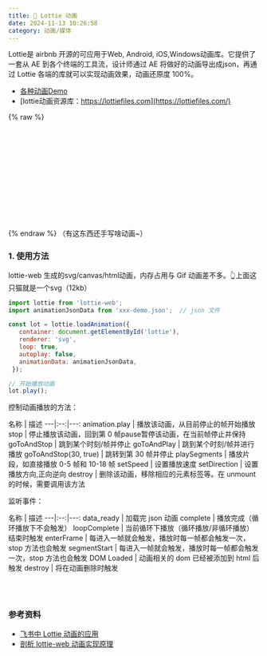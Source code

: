 ```yaml
---
title: 🤔 Lottie 动画
date: 2024-11-13 10:26:58
category: 动画/媒体
---
```

Lottie是 airbnb 开源的可应用于Web, Android, iOS,Windows动画库。它提供了一套从 AE 到各个终端的工具流，设计师通过 AE 将做好的动画导出成json，再通过 Lottie 各端的库就可以实现动画效果，动画还原度 100%。

- [各种动画Demo](https://codepen.io/collection/nVYWZR/)
- [lottie动画资源库：https://lottiefiles.com](https://lottiefiles.com/)


{% raw %}
<div id="lottie" style="display: block; width: 200px; height: 200px"></div>
<script src="https://unpkg.com/lottie-web@5.12.2/build/player/lottie.min.js"></script>
<script>
lottie.loadAnimation({
   container: document.getElementById('lottie'), 
   renderer: 'svg',
   loop: true,
   autoplay: false,
   animationData:  {
  "v": "5.8.1",
  "fr": 60,
  "ip": 0,
  "op": 65,
  "w": 400,
  "h": 400,
  "nm": "Comp 1",
  "ddd": 0,
  "assets": [

  ],
  "layers": [
    {
      "ddd": 0,
      "ind": 1,
      "ty": 4,
      "nm": "Lapa",
      "sr": 1,
      "ks": {
        "o": {
          "a": 0,
          "k": 100,
          "ix": 11
        },
        "r": {
          "a": 1,
          "k": [
            {
              "i": {
                "x": [
                  0.34
                ],
                "y": [
                  1
                ]
              },
              "o": {
                "x": [
                  0.66
                ],
                "y": [
                  0
                ]
              },
              "t": 7,
              "s": [
                49
              ]
            },
            {
              "t": 53,
              "s": [
                -39
              ]
            }
          ],
          "ix": 10
        },
        "p": {
          "a": 1,
          "k": [
            {
              "i": {
                "x": 0.34,
                "y": 1
              },
              "o": {
                "x": 0.66,
                "y": 0
              },
              "t": 5,
              "s": [
                168.5,
                250,
                0
              ],
              "to": [
                -5.417,
                0,
                0
              ],
              "ti": [
                0,
                0,
                0
              ]
            },
            {
              "i": {
                "x": 0.34,
                "y": 1
              },
              "o": {
                "x": 0.66,
                "y": 0
              },
              "t": 31,
              "s": [
                136,
                250,
                0
              ],
              "to": [
                0,
                0,
                0
              ],
              "ti": [
                -5.417,
                0,
                0
              ]
            },
            {
              "t": 58,
              "s": [
                180.5,
                250,
                0
              ]
            }
          ],
          "ix": 2,
          "l": 2
        },
        "a": {
          "a": 0,
          "k": [
            -66.5,
            50,
            0
          ],
          "ix": 1,
          "l": 2
        },
        "s": {
          "a": 0,
          "k": [
            100,
            100,
            100
          ],
          "ix": 6,
          "l": 2
        }
      },
      "ao": 0,
      "shapes": [
        {
          "ty": "gr",
          "it": [
            {
              "ind": 0,
              "ty": "sh",
              "ix": 1,
              "ks": {
                "a": 0,
                "k": {
                  "i": [
                    [
                      0,
                      0
                    ],
                    [
                      -1,
                      -16
                    ],
                    [
                      -4.5,
                      -3
                    ],
                    [
                      -8,
                      6.5
                    ],
                    [
                      0,
                      0
                    ]
                  ],
                  "o": [
                    [
                      0,
                      0
                    ],
                    [
                      1,
                      16
                    ],
                    [
                      4.5,
                      3
                    ],
                    [
                      7.703,
                      -6.258
                    ],
                    [
                      0,
                      0
                    ]
                  ],
                  "v": [
                    [
                      -68,
                      40
                    ],
                    [
                      -114.5,
                      41
                    ],
                    [
                      -109,
                      55.75
                    ],
                    [
                      -91.5,
                      51
                    ],
                    [
                      -70.5,
                      62.5
                    ]
                  ],
                  "c": true
                },
                "ix": 2
              },
              "nm": "Path 1",
              "mn": "ADBE Vector Shape - Group",
              "hd": false
            },
            {
              "ty": "fl",
              "c": {
                "a": 0,
                "k": [
                  0,
                  0,
                  0,
                  1
                ],
                "ix": 4
              },
              "o": {
                "a": 0,
                "k": 100,
                "ix": 5
              },
              "r": 1,
              "bm": 0,
              "nm": "Fill 1",
              "mn": "ADBE Vector Graphic - Fill",
              "hd": false
            },
            {
              "ty": "tr",
              "p": {
                "a": 0,
                "k": [
                  -68,
                  39.5
                ],
                "ix": 2
              },
              "a": {
                "a": 0,
                "k": [
                  -68,
                  39.5
                ],
                "ix": 1
              },
              "s": {
                "a": 0,
                "k": [
                  100,
                  100
                ],
                "ix": 3
              },
              "r": {
                "a": 0,
                "k": 0,
                "ix": 6
              },
              "o": {
                "a": 0,
                "k": 100,
                "ix": 7
              },
              "sk": {
                "a": 0,
                "k": 0,
                "ix": 4
              },
              "sa": {
                "a": 0,
                "k": 0,
                "ix": 5
              },
              "nm": "Transform"
            }
          ],
          "nm": "Shape 1",
          "np": 3,
          "cix": 2,
          "bm": 0,
          "ix": 1,
          "mn": "ADBE Vector Group",
          "hd": false
        }
      ],
      "ip": 0,
      "op": 65,
      "st": 0,
      "bm": 0
    },
    {
      "ddd": 0,
      "ind": 2,
      "ty": 4,
      "nm": "tale",
      "sr": 1,
      "ks": {
        "o": {
          "a": 0,
          "k": 100,
          "ix": 11
        },
        "r": {
          "a": 0,
          "k": 0,
          "ix": 10
        },
        "p": {
          "a": 0,
          "k": [
            232.625,
            200.5,
            0
          ],
          "ix": 2,
          "l": 2
        },
        "a": {
          "a": 0,
          "k": [
            0,
            0,
            0
          ],
          "ix": 1,
          "l": 2
        },
        "s": {
          "a": 0,
          "k": [
            106.374,
            101.081,
            100
          ],
          "ix": 6,
          "l": 2
        }
      },
      "ao": 0,
      "shapes": [
        {
          "ty": "gr",
          "it": [
            {
              "ind": 0,
              "ty": "sh",
              "ix": 1,
              "ks": {
                "a": 1,
                "k": [
                  {
                    "i": {
                      "x": 0.29,
                      "y": 1
                    },
                    "o": {
                      "x": 0.71,
                      "y": 0
                    },
                    "t": 0,
                    "s": [
                      {
                        "i": [
                          [
                            0,
                            0
                          ],
                          [
                            20.5,
                            -43.5
                          ],
                          [
                            8.5,
                            0
                          ]
                        ],
                        "o": [
                          [
                            0,
                            0
                          ],
                          [
                            -20.5,
                            43.5
                          ],
                          [
                            -8.5,
                            0
                          ]
                        ],
                        "v": [
                          [
                            127.5,
                            15
                          ],
                          [
                            84.5,
                            60.5
                          ],
                          [
                            20.5,
                            92.5
                          ]
                        ],
                        "c": false
                      }
                    ]
                  },
                  {
                    "i": {
                      "x": 0.29,
                      "y": 1
                    },
                    "o": {
                      "x": 0.71,
                      "y": 0
                    },
                    "t": 4,
                    "s": [
                      {
                        "i": [
                          [
                            0,
                            0
                          ],
                          [
                            14.52,
                            -15.566
                          ],
                          [
                            8.5,
                            0
                          ]
                        ],
                        "o": [
                          [
                            0,
                            0
                          ],
                          [
                            -27.75,
                            29.75
                          ],
                          [
                            -8.5,
                            0
                          ]
                        ],
                        "v": [
                          [
                            124.75,
                            33.5
                          ],
                          [
                            107,
                            68.75
                          ],
                          [
                            20.5,
                            92.5
                          ]
                        ],
                        "c": false
                      }
                    ]
                  },
                  {
                    "i": {
                      "x": 0.29,
                      "y": 1
                    },
                    "o": {
                      "x": 0.71,
                      "y": 0
                    },
                    "t": 13,
                    "s": [
                      {
                        "i": [
                          [
                            0,
                            0
                          ],
                          [
                            29.5,
                            -4.25
                          ],
                          [
                            8.5,
                            0
                          ]
                        ],
                        "o": [
                          [
                            0,
                            0
                          ],
                          [
                            -40.267,
                            5.801
                          ],
                          [
                            -8.5,
                            0
                          ]
                        ],
                        "v": [
                          [
                            130,
                            75
                          ],
                          [
                            100.5,
                            91.75
                          ],
                          [
                            20.5,
                            92.5
                          ]
                        ],
                        "c": false
                      }
                    ]
                  },
                  {
                    "i": {
                      "x": 0.29,
                      "y": 1
                    },
                    "o": {
                      "x": 0.71,
                      "y": 0
                    },
                    "t": 19,
                    "s": [
                      {
                        "i": [
                          [
                            0,
                            0
                          ],
                          [
                            29.805,
                            0
                          ],
                          [
                            8.5,
                            0
                          ]
                        ],
                        "o": [
                          [
                            0,
                            0
                          ],
                          [
                            -37.25,
                            0
                          ],
                          [
                            -8.5,
                            0
                          ]
                        ],
                        "v": [
                          [
                            145.75,
                            92.5
                          ],
                          [
                            97.25,
                            92.75
                          ],
                          [
                            20.5,
                            92.5
                          ]
                        ],
                        "c": false
                      }
                    ]
                  },
                  {
                    "i": {
                      "x": 0.29,
                      "y": 1
                    },
                    "o": {
                      "x": 0.167,
                      "y": 0
                    },
                    "t": 38,
                    "s": [
                      {
                        "i": [
                          [
                            0,
                            0
                          ],
                          [
                            29.5,
                            -4.25
                          ],
                          [
                            8.5,
                            0
                          ]
                        ],
                        "o": [
                          [
                            0,
                            0
                          ],
                          [
                            -40.267,
                            5.801
                          ],
                          [
                            -8.5,
                            0
                          ]
                        ],
                        "v": [
                          [
                            130,
                            75
                          ],
                          [
                            100.5,
                            91.75
                          ],
                          [
                            20.5,
                            92.5
                          ]
                        ],
                        "c": false
                      }
                    ]
                  },
                  {
                    "i": {
                      "x": 0.29,
                      "y": 1
                    },
                    "o": {
                      "x": 0.167,
                      "y": 0
                    },
                    "t": 50,
                    "s": [
                      {
                        "i": [
                          [
                            0,
                            0
                          ],
                          [
                            29.805,
                            0
                          ],
                          [
                            8.5,
                            0
                          ]
                        ],
                        "o": [
                          [
                            0,
                            0
                          ],
                          [
                            -37.25,
                            0
                          ],
                          [
                            -8.5,
                            0
                          ]
                        ],
                        "v": [
                          [
                            145.75,
                            92.5
                          ],
                          [
                            97.25,
                            92.75
                          ],
                          [
                            20.5,
                            92.5
                          ]
                        ],
                        "c": false
                      }
                    ]
                  },
                  {
                    "t": 62,
                    "s": [
                      {
                        "i": [
                          [
                            0,
                            0
                          ],
                          [
                            20.5,
                            -43.5
                          ],
                          [
                            8.5,
                            0
                          ]
                        ],
                        "o": [
                          [
                            0,
                            0
                          ],
                          [
                            -20.5,
                            43.5
                          ],
                          [
                            -8.5,
                            0
                          ]
                        ],
                        "v": [
                          [
                            127.5,
                            15
                          ],
                          [
                            84.5,
                            60.5
                          ],
                          [
                            20.5,
                            92.5
                          ]
                        ],
                        "c": false
                      }
                    ]
                  }
                ],
                "ix": 2,
                "x": "var $bm_rt;$bm_rt = content('Shape 1').content('Path 1').path;"
              },
              "nm": "Path 1",
              "mn": "ADBE Vector Shape - Group",
              "hd": false
            },
            {
              "ty": "st",
              "c": {
                "a": 0,
                "k": [
                  0,
                  0,
                  0,
                  1
                ],
                "ix": 3
              },
              "o": {
                "a": 0,
                "k": 100,
                "ix": 4
              },
              "w": {
                "a": 0,
                "k": 20,
                "ix": 5
              },
              "lc": 2,
              "lj": 1,
              "ml": 4,
              "bm": 0,
              "nm": "Stroke 1",
              "mn": "ADBE Vector Graphic - Stroke",
              "hd": false
            },
            {
              "ty": "tr",
              "p": {
                "a": 0,
                "k": [
                  0,
                  -0.124
                ],
                "ix": 2
              },
              "a": {
                "a": 0,
                "k": [
                  0,
                  0
                ],
                "ix": 1
              },
              "s": {
                "a": 0,
                "k": [
                  100,
                  100
                ],
                "ix": 3
              },
              "r": {
                "a": 0,
                "k": 0,
                "ix": 6
              },
              "o": {
                "a": 0,
                "k": 100,
                "ix": 7
              },
              "sk": {
                "a": 0,
                "k": 0,
                "ix": 4
              },
              "sa": {
                "a": 0,
                "k": 0,
                "ix": 5
              },
              "nm": "Transform"
            }
          ],
          "nm": "Shape 1",
          "np": 3,
          "cix": 2,
          "bm": 0,
          "ix": 1,
          "mn": "ADBE Vector Group",
          "hd": false
        }
      ],
      "ip": 0,
      "op": 65,
      "st": 0,
      "bm": 0
    },
    {
      "ddd": 0,
      "ind": 3,
      "ty": 4,
      "nm": "eye 2",
      "sr": 1,
      "ks": {
        "o": {
          "a": 0,
          "k": 100,
          "ix": 11
        },
        "r": {
          "a": 0,
          "k": 0,
          "ix": 10
        },
        "p": {
          "a": 0,
          "k": [
            144,
            135.75,
            0
          ],
          "ix": 2,
          "l": 2
        },
        "a": {
          "a": 0,
          "k": [
            -1.375,
            -47.25,
            0
          ],
          "ix": 1,
          "l": 2
        },
        "s": {
          "a": 0,
          "k": [
            100,
            100,
            100
          ],
          "ix": 6,
          "l": 2
        }
      },
      "ao": 0,
      "shapes": [
        {
          "ty": "gr",
          "it": [
            {
              "d": 1,
              "ty": "el",
              "s": {
                "a": 0,
                "k": [
                  11.875,
                  16.5
                ],
                "ix": 2
              },
              "p": {
                "a": 0,
                "k": [
                  0,
                  0
                ],
                "ix": 3
              },
              "nm": "Ellipse Path 1",
              "mn": "ADBE Vector Shape - Ellipse",
              "hd": false
            },
            {
              "ty": "fl",
              "c": {
                "a": 0,
                "k": [
                  0,
                  0,
                  0,
                  1
                ],
                "ix": 4
              },
              "o": {
                "a": 0,
                "k": 100,
                "ix": 5
              },
              "r": 1,
              "bm": 0,
              "nm": "Fill 1",
              "mn": "ADBE Vector Graphic - Fill",
              "hd": false
            },
            {
              "ty": "tr",
              "p": {
                "a": 0,
                "k": [
                  -0.812,
                  -25.125
                ],
                "ix": 2
              },
              "a": {
                "a": 0,
                "k": [
                  0,
                  0
                ],
                "ix": 1
              },
              "s": {
                "a": 0,
                "k": [
                  100,
                  100
                ],
                "ix": 3
              },
              "r": {
                "a": 0,
                "k": 0,
                "ix": 6
              },
              "o": {
                "a": 0,
                "k": 100,
                "ix": 7
              },
              "sk": {
                "a": 0,
                "k": 0,
                "ix": 4
              },
              "sa": {
                "a": 0,
                "k": 0,
                "ix": 5
              },
              "nm": "Transform"
            }
          ],
          "nm": "Ellipse 1",
          "np": 3,
          "cix": 2,
          "bm": 0,
          "ix": 1,
          "mn": "ADBE Vector Group",
          "hd": false
        },
        {
          "ty": "gr",
          "it": [
            {
              "d": 1,
              "ty": "el",
              "s": {
                "a": 0,
                "k": [
                  43.25,
                  17.125
                ],
                "ix": 2
              },
              "p": {
                "a": 0,
                "k": [
                  0,
                  0
                ],
                "ix": 3
              },
              "nm": "Ellipse Path 1",
              "mn": "ADBE Vector Shape - Ellipse",
              "hd": false
            },
            {
              "ty": "fl",
              "c": {
                "a": 0,
                "k": [
                  0,
                  0,
                  0,
                  1
                ],
                "ix": 4
              },
              "o": {
                "a": 0,
                "k": 100,
                "ix": 5
              },
              "r": 1,
              "bm": 0,
              "nm": "Fill 1",
              "mn": "ADBE Vector Graphic - Fill",
              "hd": false
            },
            {
              "ty": "tr",
              "p": {
                "a": 0,
                "k": [
                  -1.375,
                  -42.688
                ],
                "ix": 2
              },
              "a": {
                "a": 0,
                "k": [
                  0,
                  -8
                ],
                "ix": 1
              },
              "s": {
                "a": 1,
                "k": [
                  {
                    "i": {
                      "x": [
                        0.22,
                        0.22
                      ],
                      "y": [
                        1,
                        1
                      ]
                    },
                    "o": {
                      "x": [
                        0.78,
                        0.78
                      ],
                      "y": [
                        0,
                        0
                      ]
                    },
                    "t": 0,
                    "s": [
                      100,
                      100
                    ]
                  },
                  {
                    "i": {
                      "x": [
                        0.22,
                        0.22
                      ],
                      "y": [
                        1,
                        1
                      ]
                    },
                    "o": {
                      "x": [
                        0.78,
                        0.78
                      ],
                      "y": [
                        0,
                        0
                      ]
                    },
                    "t": 14,
                    "s": [
                      100,
                      200
                    ]
                  },
                  {
                    "t": 26,
                    "s": [
                      100,
                      100
                    ]
                  }
                ],
                "ix": 3
              },
              "r": {
                "a": 0,
                "k": 0,
                "ix": 6
              },
              "o": {
                "a": 0,
                "k": 100,
                "ix": 7
              },
              "sk": {
                "a": 0,
                "k": 0,
                "ix": 4
              },
              "sa": {
                "a": 0,
                "k": 0,
                "ix": 5
              },
              "nm": "Transform"
            }
          ],
          "nm": "Ellipse 3",
          "np": 3,
          "cix": 2,
          "bm": 0,
          "ix": 2,
          "mn": "ADBE Vector Group",
          "hd": false
        },
        {
          "ty": "gr",
          "it": [
            {
              "d": 1,
              "ty": "el",
              "s": {
                "a": 0,
                "k": [
                  33,
                  33
                ],
                "ix": 2
              },
              "p": {
                "a": 0,
                "k": [
                  0,
                  0
                ],
                "ix": 3
              },
              "nm": "Ellipse Path 1",
              "mn": "ADBE Vector Shape - Ellipse",
              "hd": false
            },
            {
              "ty": "fl",
              "c": {
                "a": 0,
                "k": [
                  0.929411764706,
                  0.929411764706,
                  0.929411764706,
                  1
                ],
                "ix": 4
              },
              "o": {
                "a": 0,
                "k": 100,
                "ix": 5
              },
              "r": 1,
              "bm": 0,
              "nm": "Fill 1",
              "mn": "ADBE Vector Graphic - Fill",
              "hd": false
            },
            {
              "ty": "tr",
              "p": {
                "a": 0,
                "k": [
                  -0.75,
                  -24.75
                ],
                "ix": 2
              },
              "a": {
                "a": 0,
                "k": [
                  0,
                  0
                ],
                "ix": 1
              },
              "s": {
                "a": 0,
                "k": [
                  100,
                  100
                ],
                "ix": 3
              },
              "r": {
                "a": 0,
                "k": 0,
                "ix": 6
              },
              "o": {
                "a": 0,
                "k": 100,
                "ix": 7
              },
              "sk": {
                "a": 0,
                "k": 0,
                "ix": 4
              },
              "sa": {
                "a": 0,
                "k": 0,
                "ix": 5
              },
              "nm": "Transform"
            }
          ],
          "nm": "Ellipse 2",
          "np": 3,
          "cix": 2,
          "bm": 0,
          "ix": 3,
          "mn": "ADBE Vector Group",
          "hd": false
        }
      ],
      "ip": 0,
      "op": 65,
      "st": 0,
      "bm": 0
    },
    {
      "ddd": 0,
      "ind": 4,
      "ty": 4,
      "nm": "eye",
      "sr": 1,
      "ks": {
        "o": {
          "a": 0,
          "k": 100,
          "ix": 11
        },
        "r": {
          "a": 0,
          "k": 0,
          "ix": 10
        },
        "p": {
          "a": 0,
          "k": [
            190,
            135.75,
            0
          ],
          "ix": 2,
          "l": 2
        },
        "a": {
          "a": 0,
          "k": [
            -1.375,
            -47.25,
            0
          ],
          "ix": 1,
          "l": 2
        },
        "s": {
          "a": 0,
          "k": [
            100,
            100,
            100
          ],
          "ix": 6,
          "l": 2
        }
      },
      "ao": 0,
      "shapes": [
        {
          "ty": "gr",
          "it": [
            {
              "d": 1,
              "ty": "el",
              "s": {
                "a": 0,
                "k": [
                  11.875,
                  16.5
                ],
                "ix": 2
              },
              "p": {
                "a": 0,
                "k": [
                  0,
                  0
                ],
                "ix": 3
              },
              "nm": "Ellipse Path 1",
              "mn": "ADBE Vector Shape - Ellipse",
              "hd": false
            },
            {
              "ty": "fl",
              "c": {
                "a": 0,
                "k": [
                  0,
                  0,
                  0,
                  1
                ],
                "ix": 4
              },
              "o": {
                "a": 0,
                "k": 100,
                "ix": 5
              },
              "r": 1,
              "bm": 0,
              "nm": "Fill 1",
              "mn": "ADBE Vector Graphic - Fill",
              "hd": false
            },
            {
              "ty": "tr",
              "p": {
                "a": 0,
                "k": [
                  -0.812,
                  -25.125
                ],
                "ix": 2
              },
              "a": {
                "a": 0,
                "k": [
                  0,
                  0
                ],
                "ix": 1
              },
              "s": {
                "a": 0,
                "k": [
                  100,
                  100
                ],
                "ix": 3
              },
              "r": {
                "a": 0,
                "k": 0,
                "ix": 6
              },
              "o": {
                "a": 0,
                "k": 100,
                "ix": 7
              },
              "sk": {
                "a": 0,
                "k": 0,
                "ix": 4
              },
              "sa": {
                "a": 0,
                "k": 0,
                "ix": 5
              },
              "nm": "Transform"
            }
          ],
          "nm": "Ellipse 1",
          "np": 3,
          "cix": 2,
          "bm": 0,
          "ix": 1,
          "mn": "ADBE Vector Group",
          "hd": false
        },
        {
          "ty": "gr",
          "it": [
            {
              "d": 1,
              "ty": "el",
              "s": {
                "a": 0,
                "k": [
                  43.25,
                  17.125
                ],
                "ix": 2
              },
              "p": {
                "a": 0,
                "k": [
                  0,
                  0
                ],
                "ix": 3
              },
              "nm": "Ellipse Path 1",
              "mn": "ADBE Vector Shape - Ellipse",
              "hd": false
            },
            {
              "ty": "fl",
              "c": {
                "a": 0,
                "k": [
                  0,
                  0,
                  0,
                  1
                ],
                "ix": 4
              },
              "o": {
                "a": 0,
                "k": 100,
                "ix": 5
              },
              "r": 1,
              "bm": 0,
              "nm": "Fill 1",
              "mn": "ADBE Vector Graphic - Fill",
              "hd": false
            },
            {
              "ty": "tr",
              "p": {
                "a": 0,
                "k": [
                  -1.375,
                  -42.688
                ],
                "ix": 2
              },
              "a": {
                "a": 0,
                "k": [
                  0,
                  -8
                ],
                "ix": 1
              },
              "s": {
                "a": 1,
                "k": [
                  {
                    "i": {
                      "x": [
                        0.22,
                        0.22
                      ],
                      "y": [
                        1,
                        1
                      ]
                    },
                    "o": {
                      "x": [
                        0.78,
                        0.78
                      ],
                      "y": [
                        0,
                        0
                      ]
                    },
                    "t": 0,
                    "s": [
                      100,
                      100
                    ]
                  },
                  {
                    "i": {
                      "x": [
                        0.22,
                        0.22
                      ],
                      "y": [
                        1,
                        1
                      ]
                    },
                    "o": {
                      "x": [
                        0.78,
                        0.78
                      ],
                      "y": [
                        0,
                        0
                      ]
                    },
                    "t": 14,
                    "s": [
                      100,
                      200
                    ]
                  },
                  {
                    "t": 26,
                    "s": [
                      100,
                      100
                    ]
                  }
                ],
                "ix": 3
              },
              "r": {
                "a": 0,
                "k": 0,
                "ix": 6
              },
              "o": {
                "a": 0,
                "k": 100,
                "ix": 7
              },
              "sk": {
                "a": 0,
                "k": 0,
                "ix": 4
              },
              "sa": {
                "a": 0,
                "k": 0,
                "ix": 5
              },
              "nm": "Transform"
            }
          ],
          "nm": "Ellipse 3",
          "np": 3,
          "cix": 2,
          "bm": 0,
          "ix": 2,
          "mn": "ADBE Vector Group",
          "hd": false
        },
        {
          "ty": "gr",
          "it": [
            {
              "d": 1,
              "ty": "el",
              "s": {
                "a": 0,
                "k": [
                  33,
                  33
                ],
                "ix": 2
              },
              "p": {
                "a": 0,
                "k": [
                  0,
                  0
                ],
                "ix": 3
              },
              "nm": "Ellipse Path 1",
              "mn": "ADBE Vector Shape - Ellipse",
              "hd": false
            },
            {
              "ty": "fl",
              "c": {
                "a": 0,
                "k": [
                  0.929411764706,
                  0.929411764706,
                  0.929411764706,
                  1
                ],
                "ix": 4
              },
              "o": {
                "a": 0,
                "k": 100,
                "ix": 5
              },
              "r": 1,
              "bm": 0,
              "nm": "Fill 1",
              "mn": "ADBE Vector Graphic - Fill",
              "hd": false
            },
            {
              "ty": "tr",
              "p": {
                "a": 0,
                "k": [
                  -0.75,
                  -24.75
                ],
                "ix": 2
              },
              "a": {
                "a": 0,
                "k": [
                  0,
                  0
                ],
                "ix": 1
              },
              "s": {
                "a": 0,
                "k": [
                  100,
                  100
                ],
                "ix": 3
              },
              "r": {
                "a": 0,
                "k": 0,
                "ix": 6
              },
              "o": {
                "a": 0,
                "k": 100,
                "ix": 7
              },
              "sk": {
                "a": 0,
                "k": 0,
                "ix": 4
              },
              "sa": {
                "a": 0,
                "k": 0,
                "ix": 5
              },
              "nm": "Transform"
            }
          ],
          "nm": "Ellipse 2",
          "np": 3,
          "cix": 2,
          "bm": 0,
          "ix": 3,
          "mn": "ADBE Vector Group",
          "hd": false
        }
      ],
      "ip": 0,
      "op": 65,
      "st": 0,
      "bm": 0
    },
    {
      "ddd": 0,
      "ind": 5,
      "ty": 4,
      "nm": "body",
      "sr": 1,
      "ks": {
        "o": {
          "a": 0,
          "k": 100,
          "ix": 11
        },
        "r": {
          "a": 0,
          "k": 0,
          "ix": 10
        },
        "p": {
          "a": 0,
          "k": [
            190,
            183,
            0
          ],
          "ix": 2,
          "l": 2
        },
        "a": {
          "a": 0,
          "k": [
            0,
            0,
            0
          ],
          "ix": 1,
          "l": 2
        },
        "s": {
          "a": 0,
          "k": [
            100,
            100,
            100
          ],
          "ix": 6,
          "l": 2
        }
      },
      "ao": 0,
      "shapes": [
        {
          "ty": "gr",
          "it": [
            {
              "ty": "st",
              "c": {
                "a": 0,
                "k": [
                  1,
                  1,
                  1,
                  1
                ],
                "ix": 3
              },
              "o": {
                "a": 0,
                "k": 100,
                "ix": 4
              },
              "w": {
                "a": 0,
                "k": 2,
                "ix": 5
              },
              "lc": 1,
              "lj": 1,
              "ml": 4,
              "bm": 0,
              "nm": "Stroke 1",
              "mn": "ADBE Vector Graphic - Stroke",
              "hd": false
            },
            {
              "ty": "fl",
              "c": {
                "a": 0,
                "k": [
                  0,
                  0,
                  0,
                  1
                ],
                "ix": 4
              },
              "o": {
                "a": 0,
                "k": 100,
                "ix": 5
              },
              "r": 1,
              "bm": 0,
              "nm": "Fill 1",
              "mn": "ADBE Vector Graphic - Fill",
              "hd": false
            },
            {
              "ty": "tr",
              "p": {
                "a": 0,
                "k": [
                  0,
                  0
                ],
                "ix": 2
              },
              "a": {
                "a": 0,
                "k": [
                  0,
                  0
                ],
                "ix": 1
              },
              "s": {
                "a": 0,
                "k": [
                  100,
                  100
                ],
                "ix": 3
              },
              "r": {
                "a": 0,
                "k": 0,
                "ix": 6
              },
              "o": {
                "a": 0,
                "k": 100,
                "ix": 7
              },
              "sk": {
                "a": 0,
                "k": 0,
                "ix": 4
              },
              "sa": {
                "a": 0,
                "k": 0,
                "ix": 5
              },
              "nm": "Transform"
            }
          ],
          "nm": "Shape 2",
          "np": 2,
          "cix": 2,
          "bm": 0,
          "ix": 1,
          "mn": "ADBE Vector Group",
          "hd": false
        },
        {
          "ty": "gr",
          "it": [
            {
              "ind": 0,
              "ty": "sh",
              "ix": 1,
              "ks": {
                "a": 0,
                "k": {
                  "i": [
                    [
                      8.5,
                      -21.5
                    ],
                    [
                      -1.75,
                      -11.25
                    ],
                    [
                      -2.75,
                      -32.75
                    ],
                    [
                      0,
                      0
                    ],
                    [
                      -2.548,
                      -8.493
                    ],
                    [
                      -5,
                      0
                    ],
                    [
                      0,
                      0
                    ],
                    [
                      -1,
                      8.5
                    ],
                    [
                      10,
                      37
                    ],
                    [
                      1.5,
                      17.5
                    ],
                    [
                      9,
                      27.5
                    ],
                    [
                      2.339,
                      -7.796
                    ],
                    [
                      27.56,
                      -6.89
                    ]
                  ],
                  "o": [
                    [
                      -8.5,
                      21.5
                    ],
                    [
                      1.75,
                      11.25
                    ],
                    [
                      2.75,
                      32.75
                    ],
                    [
                      0,
                      0
                    ],
                    [
                      0.75,
                      2.5
                    ],
                    [
                      5,
                      0
                    ],
                    [
                      0,
                      0
                    ],
                    [
                      1,
                      -8.5
                    ],
                    [
                      -10,
                      -37
                    ],
                    [
                      -1.5,
                      -17.5
                    ],
                    [
                      -9,
                      -27.5
                    ],
                    [
                      -0.375,
                      1.25
                    ],
                    [
                      -0.875,
                      0.25
                    ]
                  ],
                  "v": [
                    [
                      -71.125,
                      -70.75
                    ],
                    [
                      -76,
                      0.25
                    ],
                    [
                      -64,
                      48.75
                    ],
                    [
                      -60,
                      110.25
                    ],
                    [
                      -67,
                      119.5
                    ],
                    [
                      -62.25,
                      122
                    ],
                    [
                      62.5,
                      122
                    ],
                    [
                      65.5,
                      108.5
                    ],
                    [
                      60,
                      54.5
                    ],
                    [
                      34.5,
                      -2.5
                    ],
                    [
                      24,
                      -67
                    ],
                    [
                      7,
                      -59.5
                    ],
                    [
                      -56.125,
                      -58.25
                    ]
                  ],
                  "c": true
                },
                "ix": 2
              },
              "nm": "Path 1",
              "mn": "ADBE Vector Shape - Group",
              "hd": false
            },
            {
              "ty": "st",
              "c": {
                "a": 0,
                "k": [
                  1,
                  1,
                  1,
                  1
                ],
                "ix": 3
              },
              "o": {
                "a": 0,
                "k": 100,
                "ix": 4
              },
              "w": {
                "a": 0,
                "k": 2,
                "ix": 5
              },
              "lc": 1,
              "lj": 1,
              "ml": 4,
              "bm": 0,
              "nm": "Stroke 1",
              "mn": "ADBE Vector Graphic - Stroke",
              "hd": false
            },
            {
              "ty": "fl",
              "c": {
                "a": 0,
                "k": [
                  0,
                  0,
                  0,
                  1
                ],
                "ix": 4
              },
              "o": {
                "a": 0,
                "k": 100,
                "ix": 5
              },
              "r": 1,
              "bm": 0,
              "nm": "Fill 1",
              "mn": "ADBE Vector Graphic - Fill",
              "hd": false
            },
            {
              "ty": "tr",
              "p": {
                "a": 0,
                "k": [
                  0,
                  0
                ],
                "ix": 2
              },
              "a": {
                "a": 0,
                "k": [
                  0,
                  0
                ],
                "ix": 1
              },
              "s": {
                "a": 0,
                "k": [
                  100,
                  100
                ],
                "ix": 3
              },
              "r": {
                "a": 0,
                "k": 0,
                "ix": 6
              },
              "o": {
                "a": 0,
                "k": 100,
                "ix": 7
              },
              "sk": {
                "a": 0,
                "k": 0,
                "ix": 4
              },
              "sa": {
                "a": 0,
                "k": 0,
                "ix": 5
              },
              "nm": "Transform"
            }
          ],
          "nm": "Shape 1",
          "np": 3,
          "cix": 2,
          "bm": 0,
          "ix": 2,
          "mn": "ADBE Vector Group",
          "hd": false
        }
      ],
      "ip": 0,
      "op": 65,
      "st": 0,
      "bm": 0
    },
    {
      "ddd": 0,
      "ind": 6,
      "ty": 4,
      "nm": "cup",
      "sr": 1,
      "ks": {
        "o": {
          "a": 1,
          "k": [
            {
              "i": {
                "x": [
                  0.4
                ],
                "y": [
                  1
                ]
              },
              "o": {
                "x": [
                  0.6
                ],
                "y": [
                  0
                ]
              },
              "t": 33,
              "s": [
                100
              ]
            },
            {
              "t": 64,
              "s": [
                0
              ]
            }
          ],
          "ix": 11
        },
        "r": {
          "a": 1,
          "k": [
            {
              "i": {
                "x": [
                  0.4
                ],
                "y": [
                  1
                ]
              },
              "o": {
                "x": [
                  0.6
                ],
                "y": [
                  0
                ]
              },
              "t": 30,
              "s": [
                0
              ]
            },
            {
              "t": 45,
              "s": [
                -56
              ]
            }
          ],
          "ix": 10
        },
        "p": {
          "a": 1,
          "k": [
            {
              "i": {
                "x": 0.4,
                "y": 1
              },
              "o": {
                "x": 0.6,
                "y": 0
              },
              "t": 30,
              "s": [
                81.25,
                303.25,
                0
              ],
              "to": [
                -5.333,
                27.167,
                0
              ],
              "ti": [
                5.333,
                -27.167,
                0
              ]
            },
            {
              "t": 65,
              "s": [
                49.25,
                466.25,
                0
              ]
            }
          ],
          "ix": 2,
          "l": 2
        },
        "a": {
          "a": 0,
          "k": [
            296.706,
            356.03,
            0
          ],
          "ix": 1,
          "l": 2
        },
        "s": {
          "a": 0,
          "k": [
            18.103,
            18.103,
            100
          ],
          "ix": 6,
          "l": 2
        }
      },
      "ao": 0,
      "shapes": [
        {
          "ty": "gr",
          "it": [
            {
              "ind": 0,
              "ty": "sh",
              "ix": 1,
              "ks": {
                "a": 0,
                "k": {
                  "i": [
                    [
                      0.966,
                      -0.966
                    ],
                    [
                      0,
                      -9.683
                    ],
                    [
                      21.363,
                      2.705
                    ],
                    [
                      5.028,
                      -0.094
                    ],
                    [
                      0,
                      0
                    ],
                    [
                      -6.032,
                      -4.295
                    ],
                    [
                      17.171,
                      -28.476
                    ],
                    [
                      -30.215,
                      88.283
                    ],
                    [
                      -23.622,
                      -0.17
                    ],
                    [
                      0,
                      0
                    ],
                    [
                      -9.052,
                      -81.353
                    ],
                    [
                      -61.255,
                      -5.087
                    ],
                    [
                      0,
                      -18.269
                    ],
                    [
                      -123.286,
                      0.247
                    ],
                    [
                      -13.291,
                      17.952
                    ],
                    [
                      0,
                      162.767
                    ],
                    [
                      0,
                      0
                    ],
                    [
                      0,
                      0
                    ]
                  ],
                  "o": [
                    [
                      -0.966,
                      0.969
                    ],
                    [
                      0,
                      23.823
                    ],
                    [
                      -5.294,
                      -0.671
                    ],
                    [
                      0,
                      0
                    ],
                    [
                      6.648,
                      0.512
                    ],
                    [
                      21.074,
                      15.007
                    ],
                    [
                      -44.498,
                      73.804
                    ],
                    [
                      12.145,
                      -35.489
                    ],
                    [
                      0,
                      0
                    ],
                    [
                      -61.683,
                      2.756
                    ],
                    [
                      6.676,
                      60.003
                    ],
                    [
                      32.063,
                      2.663
                    ],
                    [
                      0,
                      45.81
                    ],
                    [
                      96.187,
                      -0.193
                    ],
                    [
                      5.384,
                      -7.272
                    ],
                    [
                      0,
                      0
                    ],
                    [
                      0,
                      0
                    ],
                    [
                      -78.15,
                      -0.372
                    ]
                  ],
                  "v": [
                    [
                      -70.054,
                      -178.66
                    ],
                    [
                      -71.812,
                      -159.297
                    ],
                    [
                      -96.291,
                      -135.1
                    ],
                    [
                      -115.433,
                      -135.972
                    ],
                    [
                      -115.433,
                      -109.37
                    ],
                    [
                      -92.601,
                      -102.239
                    ],
                    [
                      -79.393,
                      44.838
                    ],
                    [
                      -175.104,
                      -52.196
                    ],
                    [
                      -114.384,
                      -109.462
                    ],
                    [
                      -114.384,
                      -135.873
                    ],
                    [
                      -206.834,
                      7.737
                    ],
                    [
                      -108.262,
                      102.185
                    ],
                    [
                      -71.812,
                      125.982
                    ],
                    [
                      73.99,
                      179.868
                    ],
                    [
                      210.445,
                      157.253
                    ],
                    [
                      215.886,
                      -14.584
                    ],
                    [
                      215.886,
                      -179.072
                    ],
                    [
                      73.795,
                      -179.743
                    ]
                  ],
                  "c": true
                },
                "ix": 2
              },
              "nm": "Path 1",
              "mn": "ADBE Vector Shape - Group",
              "hd": false
            },
            {
              "ty": "fl",
              "c": {
                "a": 0,
                "k": [
                  0,
                  0,
                  0,
                  1
                ],
                "ix": 4
              },
              "o": {
                "a": 0,
                "k": 100,
                "ix": 5
              },
              "r": 1,
              "bm": 0,
              "nm": "Fill 1",
              "mn": "ADBE Vector Graphic - Fill",
              "hd": false
            },
            {
              "ty": "tr",
              "p": {
                "a": 0,
                "k": [
                  208.114,
                  179.868
                ],
                "ix": 2
              },
              "a": {
                "a": 0,
                "k": [
                  0,
                  0
                ],
                "ix": 1
              },
              "s": {
                "a": 0,
                "k": [
                  100,
                  100
                ],
                "ix": 3
              },
              "r": {
                "a": 0,
                "k": 0,
                "ix": 6
              },
              "o": {
                "a": 0,
                "k": 100,
                "ix": 7
              },
              "sk": {
                "a": 0,
                "k": 0,
                "ix": 4
              },
              "sa": {
                "a": 0,
                "k": 0,
                "ix": 5
              },
              "nm": "Transform"
            }
          ],
          "nm": "Group 1",
          "np": 2,
          "cix": 2,
          "bm": 0,
          "ix": 1,
          "mn": "ADBE Vector Group",
          "hd": false
        }
      ],
      "ip": 0,
      "op": 65,
      "st": 0,
      "bm": 0
    }
  ],
  "markers": []
},
 });
lottie.play();
</script>
{% endraw %}
（有这东西还手写啥动画~）
<br/>


### 1. 使用方法
lottie-web 生成的svg/canvas/html动画，内存占用与 Gif 动画差不多。👆上面这只猫就是一个svg（12kb）
```js
import lottie from 'lottie-web';
import animationJsonData from 'xxx-demo.json';  // json 文件

const lot = lottie.loadAnimation({
   container: document.getElementById('lottie'), 
   renderer: 'svg',
   loop: true,
   autoplay: false,
   animationData: animationJsonData,
 });

// 开始播放动画
lot.play();
```
控制动画播放的方法：

名称 | 描述
---|:--:|---:
animation.play | 播放该动画，从目前停止的帧开始播放
stop | 停止播放该动画，回到第 0 帧pause暂停该动画，在当前帧停止并保持
goToAndStop | 跳到某个时刻/帧并停止
goToAndPlay | 跳到某个时刻/帧并进行播放
goToAndStop(30, true) | 跳转到第 30 帧并停止
playSegments | 播放片段，如直接播放 0-5 帧和 10-18 帧
setSpeed | 设置播放速度 
setDirection | 设置播放方向,正向逆向
destroy | 删除该动画，移除相应的元素标签等。在 unmount 的时候，需要调用该方法


监听事件：

名称 | 描述
---|:--:|---:
data_ready | 加载完 json 动画
complete | 播放完成（循环播放下不会触发）
loopComplete | 当前循环下播放（循环播放/非循环播放）结束时触发
enterFrame | 每进入一帧就会触发，播放时每一帧都会触发一次，stop 方法也会触发
segmentStart | 每进入一帧就会触发，播放时每一帧都会触发一次，stop 方法也会触发
DOM Loaded | 动画相关的 dom 已经被添加到 html 后触发
destroy | 将在动画删除时触发

<br/>



<br/>

### 参考资料
- [飞书中 Lottie 动画的应用](https://juejin.cn/post/6966866737396449316?searchId=2025031820301931F0449995A29C1E9718)
- [剖析 lottie-web 动画实现原理](https://www.zhihu.com/search?type=content&q=lottie)